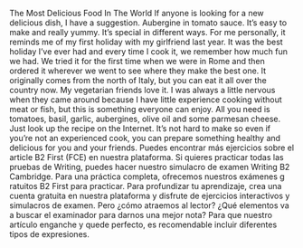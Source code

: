 The Most Delicious Food In The World
If anyone is looking for a new delicious dish, I have a suggestion. Aubergine in tomato sauce. It’s easy to make and really yummy.
It’s special in different ways. For me personally, it reminds me of my first holiday with my girlfriend last year. It was the best holiday I’ve ever had and every time I cook
 it, we remember how much fun we had. We tried it for the first time when we were in Rome and then ordered it wherever we went to see where they make the best one. It originally 
 comes from the north of Italy, but you can eat it all over the country now. My vegetarian friends love it. I was always a little nervous when they came around because I have 
 little experience cooking without meat or fish, but this is something everyone can enjoy.
All you need is tomatoes, basil, garlic, aubergines, olive oil and some parmesan cheese. Just look up the recipe on the Internet. It’s not hard to make so even if you’re not an 
experienced cook, you can prepare something healthy and delicious for you and your friends.
Puedes encontrar más ejercicios sobre el article B2 First (FCE) en nuestra plataforma.
Si quieres practicar todas las pruebas de Writing, puedes hacer nuestro simulacro de examen Writing B2 Cambridge. Para una práctica completa, ofrecemos nuestros exámenes g
ratuitos B2 First para practicar. Para profundizar tu aprendizaje, crea una cuenta gratuita en nuestra plataforma y disfrute de ejercicios interactivos y simulacros de examen.
Pero ¿cómo atraemos al lector? ¿Qué elementos va a buscar el examinador para darnos una mejor nota? Para que nuestro artículo enganche y quede perfecto, es recomendable incluir diferentes tipos de expresiones.